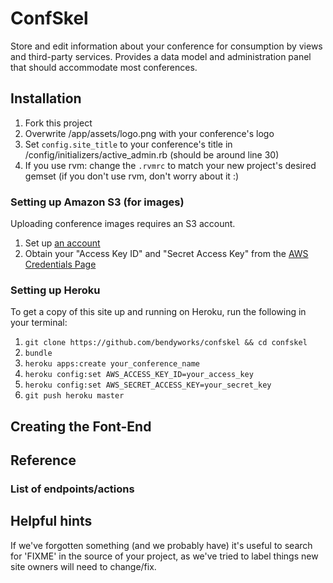 # ConfSkel

Store and edit information about your conference for consumption by
views and third-party services. Provides a data model and administration
panel that should accommodate most conferences.

## Installation

1. Fork this project
1. Overwrite /app/assets/logo.png with your conference's logo
1. Set `config.site_title` to your conference's title in
	 /config/initializers/active_admin.rb (should be around line 30)
1. If you use rvm: change the `.rvmrc` to match your new project's
	 desired gemset (if you don't use rvm, don't worry about it :)

### Setting up Amazon S3 (for images)

Uploading conference images requires an S3 account.

1. Set up [an account](https://aws.amazon.com/s3/)
1. Obtain your "Access Key ID" and "Secret Access Key" from the [AWS
	 Credentials Page](https://portal.aws.amazon.com/gp/aws/securityCredentials)

### Setting up Heroku

To get a copy of this site up and running on Heroku, run the following
in your terminal:

1. `git clone https://github.com/bendyworks/confskel && cd confskel`
1. `bundle`
1. `heroku apps:create your_conference_name`
1. `heroku config:set AWS_ACCESS_KEY_ID=your_access_key`
1. `heroku config:set AWS_SECRET_ACCESS_KEY=your_secret_key`
1. `git push heroku master`

## Creating the Font-End

## Reference
### List of endpoints/actions

## Helpful hints

If we've forgotten something (and we probably have) it's useful to
search for 'FIXME' in the source of your project, as we've tried to
label things new site owners will need to change/fix.
